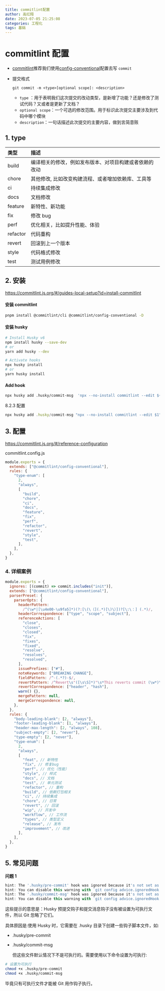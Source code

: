 ```yaml
---
title: commitlint配置
author: 高红翔
date: 2023-07-05 21:25:08
categories: 工程化
tags: 基础
---
```


# commitlint 配置

- [commitlint](https://www.npmjs.com/package/@commitlint/cli)推荐我们使用[config-conventional](https://www.npmjs.com/package/@commitlint/config-conventional)配置去写 `commit`

- 提交格式

  ```
  git commit -m <type>[optional scope]: <description>
  ```

  - `type` ：用于表明我们这次提交的改动类型，是新增了功能？还是修改了测试代码？又或者是更新了文档？
  - `optional scope`：一个可选的修改范围。用于标识此次提交主要涉及到代码中哪个模块
  - `description`：一句话描述此次提交的主要内容，做到言简意赅

## 1. type

| 类型     | 描述                                                   |
| :------- | :----------------------------------------------------- |
| build    | 编译相关的修改，例如发布版本、对项目构建或者依赖的改动 |
| chore    | 其他修改, 比如改变构建流程、或者增加依赖库、工具等     |
| ci       | 持续集成修改                                           |
| docs     | 文档修改                                               |
| feature  | 新特性、新功能                                         |
| fix      | 修改 bug                                               |
| perf     | 优化相关，比如提升性能、体验                           |
| refactor | 代码重构                                               |
| revert   | 回滚到上一个版本                                       |
| style    | 代码格式修改                                           |
| test     | 测试用例修改                                           |

## 2. 安装

https://commitlint.js.org/#/guides-local-setup?id=install-commitlint

#### 安装 commitlint

```bash
pnpm install @commitlint/cli @commitlint/config-conventional -D
```

#### 安装 husky

```sh
# Install Husky v6
npm install husky --save-dev
# or
yarn add husky --dev

# Activate hooks
npx husky install
# or
yarn husky install

```

#### Add hook

```bash
npx husky add .husky/commit-msg  'npx --no-install commitlint --edit ${1}'
```

8.2.3 配置

```js
npx husky add .husky/commit-msg "npx --no-install commitlint --edit $1"
```

## 3. 配置

https://commitlint.js.org/#/reference-configuration

commitlint.config.js

```js
module.exports = {
  extends: ["@commitlint/config-conventional"],
  rules: {
    "type-enum": [
      2,
      "always",
      [
        "build",
        "chore",
        "ci",
        "docs",
        "feature",
        "fix",
        "perf",
        "refactor",
        "revert",
        "style",
        "test",
      ],
    ],
  },
}
```

### 4. 详细案例

```js
module.exports = {
  ignores: [(commit) => commit.includes("init")],
  extends: ["@commitlint/config-conventional"],
  parserPreset: {
    parserOpts: {
      headerPattern:
        /^(\w*|[\u4e00-\u9fa5]*)(?:[\(\（](.*)[\)\）])?[\:\：] (.*)/,
      headerCorrespondence: ["type", "scope", "subject"],
      referenceActions: [
        "close",
        "closes",
        "closed",
        "fix",
        "fixes",
        "fixed",
        "resolve",
        "resolves",
        "resolved",
      ],
      issuePrefixes: ["#"],
      noteKeywords: ["BREAKING CHANGE"],
      fieldPattern: /^-(.*?)-$/,
      revertPattern: /^Revert\s"([\s\S]*)"\s*This reverts commit (\w*)\./,
      revertCorrespondence: ["header", "hash"],
      warn() {},
      mergePattern: null,
      mergeCorrespondence: null,
    },
  },
  rules: {
    "body-leading-blank": [2, "always"],
    "footer-leading-blank": [1, "always"],
    "header-max-length": [2, "always", 108],
    "subject-empty": [2, "never"],
    "type-empty": [2, "never"],
    "type-enum": [
      2,
      "always",
      [
        "feat", // 新特性
        "fix", // 修复bug
        "perf", // 优化（性能）
        "style", // 样式
        "docs", // 文档
        "test", // 单元测试
        "refactor", // 重构
        "build", // 依赖打包相关
        "ci", // 持续集成
        "chore", // 日常
        "revert", // 回滚
        "wip", // 开发中
        "workflow", // 工作流
        "types", // 类型定义
        "release", // 发布
        "improvement", // 改进
      ],
    ],
  },
}
```

## 5. 常见问题

**问题 1**

```js
hint: The '.husky/pre-commit' hook was ignored because it's not set as executable.
hint: You can disable this warning with `git config advice.ignoredHook false`.
hint: The '.husky/commit-msg' hook was ignored because it's not set as executable.
hint: You can disable this warning with `git config advice.ignoredHook false`.
```

这些提示的意思是：Husky 预提交钩子和提交消息钩子没有被设置为可执行文件，所以 Git 忽略了它们。

具体原因是:使用 Husky 时，它需要在 .husky 目录下创建一些钩子脚本文件，如:

- .husky/pre-commit

- .husky/commit-msg

  但这些文件默认情况下不是可执行的。需要使用以下命令设置为可执行:

```bash
# 设置为可执行
chmod +x .husky/pre-commit
chmod +x .husky/commit-msg
```

毕竟只有可执行文件才能被 Git 用作钩子执行。
